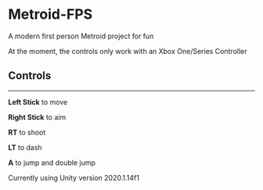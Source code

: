 # Metroid-FPS

A modern first person Metroid project for fun

At the moment, the controls only work with an Xbox One/Series Controller

## Controls ##

----

**Left Stick** to move

**Right Stick** to aim

**RT** to shoot

**LT** to dash

**A** to jump and double jump

Currently using Unity version 2020.1.14f1
